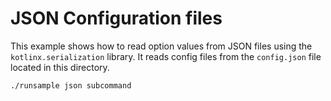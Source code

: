 # JSON Configuration files

This example shows how to read option values from JSON files using the `kotlinx.serialization`
library. It reads config files from the `config.json` file located in this directory.

```
./runsample json subcommand
```

